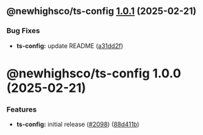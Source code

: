 ## @newhighsco/ts-config [1.0.1](https://github.com/newhighsco/config/compare/@newhighsco/ts-config@1.0.0...@newhighsco/ts-config@1.0.1) (2025-02-21)


### Bug Fixes

* **ts-config:** update README ([a31dd2f](https://github.com/newhighsco/config/commit/a31dd2f43482787e8f454859bbbb5f2b85bfdf7b))

# @newhighsco/ts-config 1.0.0 (2025-02-21)


### Features

* **ts-config:** initial release ([#2098](https://github.com/newhighsco/config/issues/2098)) ([88d411b](https://github.com/newhighsco/config/commit/88d411b8e55fefe40ae786dc403a7ef365333138))
